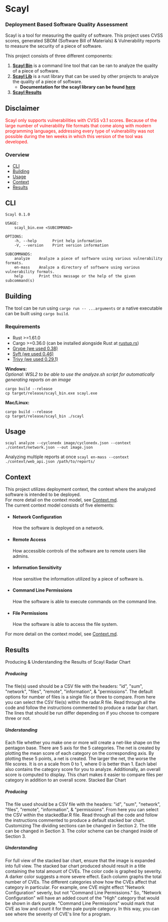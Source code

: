 # Scayl

### Deployment Based Software Quality Assessment ###

Scayl is a tool for measuring the quality of software. This project uses CVSS scores, generated SBOM (Software Bill of
Materials) & Vulnerability reports to measure the security of a piece of software.

This project consists of three different components:
1) **[Scayl Bin](./Cargo.toml)** is a command line tool that can be ran to analyze the quality of a piece of software.
2) **[Scayl Lib](./scayl)** is a rust library that can be used by other projects to analyze the quality of a piece of software.
   - **Documentation for the scayl library can be found [here](https://msusel.github.io/sbom-analysis/scayl/index.html)**
3) **[Scayl Results](./results)**

## Disclaimer
<div style="color: red;">Scayl only supports vulnerabilities with CVSS v3.1 scores. Because of the large number of 
vulnerability file formats that come along with modern programming languages, addressing every type of vulnerability was
not possible during the ten weeks in which this version of the tool was developed.
</div>

### Overview
 - [CLI](#cli)  
 - [Building](#building)  
 - [Usage](#usage)  
 - [Context](#context)  
 - [Results](#results)  


## CLI
```shell
Scayl 0.1.0

USAGE:
    scayl_bin.exe <SUBCOMMAND>

OPTIONS:
    -h, --help       Print help information
    -V, --version    Print version information

SUBCOMMANDS:
    analyze    Analyze a piece of software using various vulnerability formats.    
    en-mass    Analyze a directory of software using various vulnerability formats.
    help       Print this message or the help of the given subcommand(s)
```

## Building
The tool can be run using `cargo run -- ...arguments` or a native executable can be built using `cargo build`.<br>

### Requirements
* Rust >=1.61.0
* Cargo >=0.36.0 (can be installed alongside Rust at [rustup.rs](https://rustup.rs))
* [Grype (we used 0.38)](https://github.com/anchore/grype)
* [Syft (we used 0.46)](https://github.com/anchore/syft)
* [Trivy (we used 0.29.1)](https://github.com/aquasecurity/trivy)

**Windows:**  
*Optional: WSL2 to be able to use the analyze.sh script for automatically generating reports on an image*
```shell
cargo build --release
cp target/release/scayl_bin.exe scayl.exe
```

**Mac/Linux:**
```shell
cargo build --release
cp target/release/scayl_bin ./scayl
```

## Usage
`scayl analyze --cyclonedx image/cyclonedx.json --context ./context/network.json --out image.json`

Analyzing multiple reports at once
`scayl en-mass --context ./context/web_api.json /path/to/reports/`

## Context

This project utilizes deployment context, the context where the analyzed software is intended to be deployed.<br>
For more detail on the context model, see [Context.md](Context.md).<br>
The current context model consists of five elements:

* #### Network Configuration
  How the software is deployed on a network.
* #### Remote Access
  How accessible controls of the software are to remote users like admins.
* #### Information Sensitivity
  How sensitive the information utilized by a piece of software is.
* #### Command Line Permissions
  How the software is able to execute commands on the command line.
* #### File Permissions
  How the software is able to access the file system.

For more detail on the context model, see [Context.md](Context.md).

## Results

Producing & Understanding the Results of Scayl
Radar Chart

##### Producing

The file(s) used should be a CSV file with the headers: "id", "sum", "network", "files", "remote", "information", & "permissions". The default options for number of files is a single file or three to compare. From here you can select the CSV file(s) within the radar.R file. Read through all the code and follow the instructions commented to produce a radar bar chart. The lines that should be run differ depending on if you choose to compare three or not.

##### Understanding

Each file whether you make one or more will create a net-like shape on the pentagon base. There are 5 axis for the 5 categories. The net is created by plotting the mean score of each category on the corresponding axis. By plotting these 5 points, a net is created. The larger the net, the worse the file scores. It is on a scale from 0 to 1, where 0 is better than 1. Each label also contains the category score for you to analyze. Additionally, an overall score is computed to display. This chart makes it easier to compare files per category in addition to an overall score.
Stacked Bar Chart

##### Producing

The file used should be a CSV file with the headers: "id", "sum", "network", "files", "remote", "information", & "permissions". From here you can select the CSV within the stackedBar.R file. Read through all the code and follow the instructions commented to produce a default stacked bar chart. Customizing The dividing sections can be changed in Section 2. The title can be changed in Section 3. The color scheme can be changed inside of Section 3.

##### Understanding

For full view of the stacked bar chart, ensure that the image is expanded into full view. The stacked bar chart produced should result in a title containing the total amount of CVEs. The color code is graphed by severity. A darker color suggests a more severe effect. Each column graphs the total number of CVEs. The different categories show how the CVEs affect that category in particular. For example, one CVE might effect "Network Configuration" severly, but not "Command Line Permissions." So, "Network Configuration" will have an added count of the "High" category that would be shown in dark purple. "Command Line Permissions" would mark that CVE as low and count it for then pale purple category. In this way, you can see where the severity of CVE's line for a program.